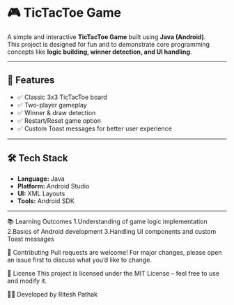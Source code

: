 # 🎮 TicTacToe Game

A simple and interactive **TicTacToe Game** built using **Java (Android)**.  
This project is designed for fun and to demonstrate core programming concepts like **logic building, winner detection, and UI handling**.

---

## 🚀 Features
- ✅ Classic 3x3 TicTacToe board  
- ✅ Two-player gameplay  
- ✅ Winner & draw detection  
- ✅ Restart/Reset game option  
- ✅ Custom Toast messages for better user experience  

---

## 🛠️ Tech Stack
- **Language:** Java  
- **Platform:** Android Studio  
- **UI:** XML Layouts  
- **Tools:** Android SDK  

---

📚 Learning Outcomes
1.Understanding of game logic implementation
2.Basics of Android development
3.Handling UI components and custom Toast messages

🤝 Contributing
Pull requests are welcome! For major changes, please open an issue first to discuss what you’d like to change.

📜 License
This project is licensed under the MIT License – feel free to use and modify it.

👨‍💻 Developed by Ritesh Pathak
